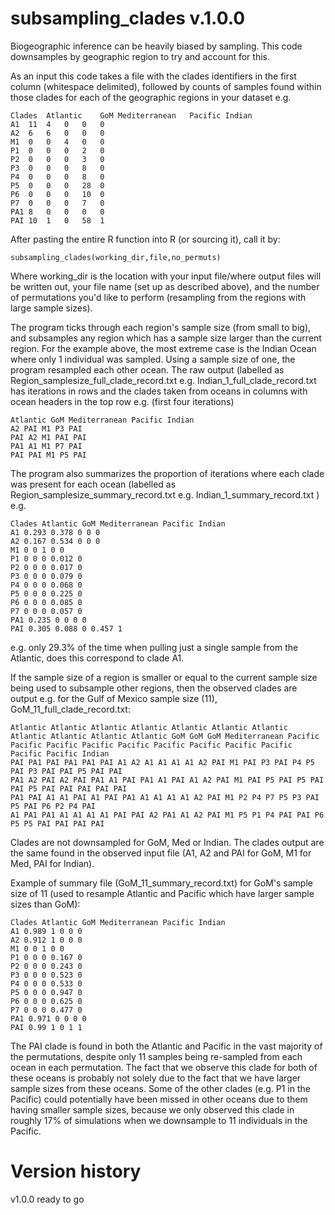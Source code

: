 # subsampling_clades v.1.0.0
Biogeographic inference can be heavily biased by sampling. This code downsamples by geographic region to try and account for this.

As an input this code takes a file with the clades identifiers in the first column (whitespace delimited), followed by counts of samples found within those clades for each of the geographic regions in your dataset e.g.
```
Clades	Atlantic	GoM	Mediterranean	Pacific	Indian
A1	11	4	0	0	0
A2	6	6	0	0	0
M1	0	0	4	0	0
P1	0	0	0	2	0
P2	0	0	0	3	0
P3	0	0	0	8	0
P4	0	0	0	8	0
P5	0	0	0	28	0
P6	0	0	0	10	0
P7	0	0	0	7	0
PA1	8	0	0	0	0
PAI	10	1	0	58	1
```

After pasting the entire R function into R (or sourcing it), call it by:
```
subsampling_clades(working_dir,file,no_permuts)
```
Where working_dir is the location with your input file/where output files will be written out, your file name (set up as described above), and the number of permutations you'd like to perform (resampling from the regions with large sample sizes).

The program ticks through each region's sample size (from small to big), and subsamples any region which has a sample size larger than the current region. For the example above, the most extreme case is the Indian Ocean where only 1 individual was sampled. Using a sample size of one, the program resampled each other ocean. The raw output (labelled as Region_samplesize_full_clade_record.txt e.g. Indian_1_full_clade_record.txt has iterations in rows and the clades taken from oceans in columns with ocean headers in the top row e.g. (first four iterations)
```
Atlantic GoM Mediterranean Pacific Indian
A2 PAI M1 P3 PAI
PAI A2 M1 PAI PAI
PA1 A1 M1 P7 PAI
PAI PAI M1 P5 PAI
```
The program also summarizes the proportion of iterations where each clade was present for each ocean (labelled as Region_samplesize_summary_record.txt e.g. Indian_1_summary_record.txt ) e.g.
```
Clades Atlantic GoM Mediterranean Pacific Indian
A1 0.293 0.378 0 0 0
A2 0.167 0.534 0 0 0
M1 0 0 1 0 0
P1 0 0 0 0.012 0
P2 0 0 0 0.017 0
P3 0 0 0 0.079 0
P4 0 0 0 0.068 0
P5 0 0 0 0.225 0
P6 0 0 0 0.085 0
P7 0 0 0 0.057 0
PA1 0.235 0 0 0 0
PAI 0.305 0.088 0 0.457 1
```
e.g. only 29.3% of the time when pulling just a single sample from the Atlantic, does this correspond to clade A1.

If the sample size of a region is smaller or equal to the current sample size being used to subsample other regions, then the observed clades are output e.g. for the Gulf of Mexico sample size (11), GoM_11_full_clade_record.txt:
```
Atlantic Atlantic Atlantic Atlantic Atlantic Atlantic Atlantic Atlantic Atlantic Atlantic Atlantic GoM GoM GoM Mediterranean Pacific Pacific Pacific Pacific Pacific Pacific Pacific Pacific Pacific Pacific Pacific Indian
PAI PA1 PAI PA1 PA1 PAI A1 A2 A1 A1 A1 A1 A2 PAI M1 PAI P3 PAI P4 P5 PAI P3 PAI PAI P5 PAI PAI
PA1 A2 PAI A2 PAI PA1 A1 PAI PA1 A1 PAI A1 A2 PAI M1 PAI P5 PAI P5 PAI PAI P5 PAI PAI PAI PAI PAI
PA1 PAI A1 A1 PAI A1 PAI PA1 A1 A1 A1 A1 A2 PAI M1 P2 P4 P7 P5 P3 PAI P5 PAI P6 P2 P4 PAI
A1 PA1 PA1 A1 A1 A1 A1 PAI PAI A2 PA1 A1 A2 PAI M1 P5 P1 P4 PAI PAI P6 P5 P5 PAI PAI PAI PAI
```
Clades are not downsampled for GoM, Med or Indian. The clades output are the same found in the observed input file (A1, A2 and PAI for GoM, M1 for Med, PAI for Indian).

Example of summary file (GoM_11_summary_record.txt) for GoM's sample size of 11 (used to resample Atlantic and Pacific which have larger sample sizes than GoM):
```
Clades Atlantic GoM Mediterranean Pacific Indian
A1 0.989 1 0 0 0
A2 0.912 1 0 0 0
M1 0 0 1 0 0
P1 0 0 0 0.167 0
P2 0 0 0 0.243 0
P3 0 0 0 0.523 0
P4 0 0 0 0.533 0
P5 0 0 0 0.947 0
P6 0 0 0 0.625 0
P7 0 0 0 0.477 0
PA1 0.971 0 0 0 0
PAI 0.99 1 0 1 1
```
The PAI clade is found in both the Atlantic and Pacific in the vast majority of the permutations, despite only 11 samples being re-sampled from each ocean in each permutation. The fact that we observe this clade for both of these oceans is probably not solely due to the fact that we have larger sample sizes from these oceans. Some of the other clades (e.g. P1 in the Pacific) could potentially have been missed in other oceans due to them having smaller sample sizes, because we only observed this clade in roughly 17% of simulations when we downsample to 11 individuals in the Pacific.

# Version history
v1.0.0 ready to go
